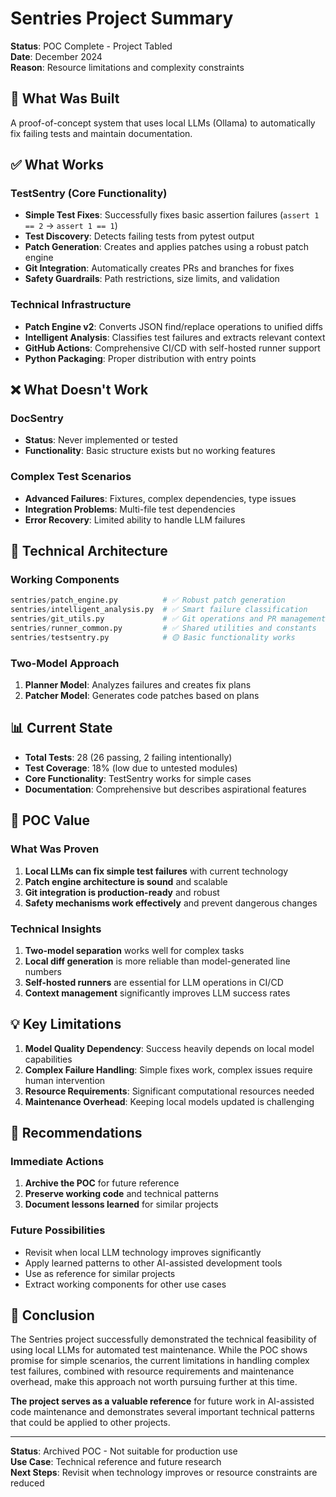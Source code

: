 # Sentries Project Summary

**Status**: POC Complete - Project Tabled  
**Date**: December 2024  
**Reason**: Resource limitations and complexity constraints

## 🎯 What Was Built

A proof-of-concept system that uses local LLMs (Ollama) to automatically fix failing tests and maintain documentation.

## ✅ What Works

### TestSentry (Core Functionality)
- **Simple Test Fixes**: Successfully fixes basic assertion failures (`assert 1 == 2` → `assert 1 == 1`)
- **Test Discovery**: Detects failing tests from pytest output
- **Patch Generation**: Creates and applies patches using a robust patch engine
- **Git Integration**: Automatically creates PRs and branches for fixes
- **Safety Guardrails**: Path restrictions, size limits, and validation

### Technical Infrastructure
- **Patch Engine v2**: Converts JSON find/replace operations to unified diffs
- **Intelligent Analysis**: Classifies test failures and extracts relevant context
- **GitHub Actions**: Comprehensive CI/CD with self-hosted runner support
- **Python Packaging**: Proper distribution with entry points

## ❌ What Doesn't Work

### DocSentry
- **Status**: Never implemented or tested
- **Functionality**: Basic structure exists but no working features

### Complex Test Scenarios
- **Advanced Failures**: Fixtures, complex dependencies, type issues
- **Integration Problems**: Multi-file test dependencies
- **Error Recovery**: Limited ability to handle LLM failures

## 🔧 Technical Architecture

### Working Components
```python
sentries/patch_engine.py          # ✅ Robust patch generation
sentries/intelligent_analysis.py  # ✅ Smart failure classification  
sentries/git_utils.py             # ✅ Git operations and PR management
sentries/runner_common.py         # ✅ Shared utilities and constants
sentries/testsentry.py            # 🟡 Basic functionality works
```

### Two-Model Approach
1. **Planner Model**: Analyzes failures and creates fix plans
2. **Patcher Model**: Generates code patches based on plans

## 📊 Current State

- **Total Tests**: 28 (26 passing, 2 failing intentionally)
- **Test Coverage**: 18% (low due to untested modules)
- **Core Functionality**: TestSentry works for simple cases
- **Documentation**: Comprehensive but describes aspirational features

## 🚀 POC Value

### What Was Proven
1. **Local LLMs can fix simple test failures** with current technology
2. **Patch engine architecture is sound** and scalable
3. **Git integration is production-ready** and robust
4. **Safety mechanisms work effectively** and prevent dangerous changes

### Technical Insights
1. **Two-model separation** works well for complex tasks
2. **Local diff generation** is more reliable than model-generated line numbers
3. **Self-hosted runners** are essential for LLM operations in CI/CD
4. **Context management** significantly improves LLM success rates

## 💡 Key Limitations

1. **Model Quality Dependency**: Success heavily depends on local model capabilities
2. **Complex Failure Handling**: Simple fixes work, complex issues require human intervention
3. **Resource Requirements**: Significant computational resources needed
4. **Maintenance Overhead**: Keeping local models updated is challenging

## 🏁 Recommendations

### Immediate Actions
1. **Archive the POC** for future reference
2. **Preserve working code** and technical patterns
3. **Document lessons learned** for similar projects

### Future Possibilities
- Revisit when local LLM technology improves significantly
- Apply learned patterns to other AI-assisted development tools
- Use as reference for similar projects
- Extract working components for other use cases

## 📝 Conclusion

The Sentries project successfully demonstrated the technical feasibility of using local LLMs for automated test maintenance. While the POC shows promise for simple scenarios, the current limitations in handling complex test failures, combined with resource requirements and maintenance overhead, make this approach not worth pursuing further at this time.

**The project serves as a valuable reference** for future work in AI-assisted code maintenance and demonstrates several important technical patterns that could be applied to other projects.

---

**Status**: Archived POC - Not suitable for production use  
**Use Case**: Technical reference and future research  
**Next Steps**: Revisit when technology improves or resource constraints are reduced
